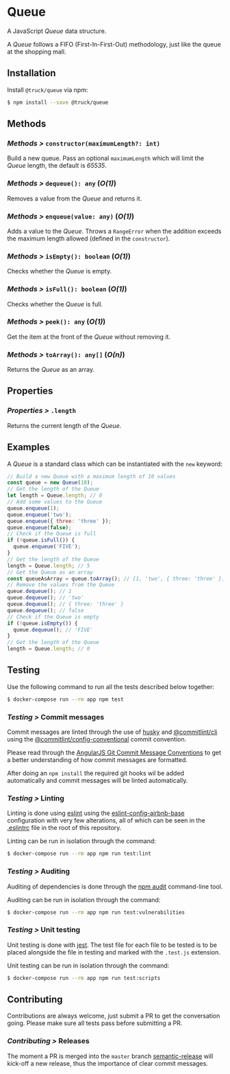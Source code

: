 # Queue

A JavaScript _Queue_ data structure.

A _Queue_ follows a FIFO (First-In-First-Out) methodology, just like the queue at the shopping mall.

## Installation

Install `@truck/queue` via npm:

```sh
$ npm install --save @truck/queue
```

## Methods

### _Methods >_ `constructor(maximumLength?: int)`

Build a new queue. Pass an optional `maximumLength` which will limit the _Queue_ length, the default
is _65535_.

### _Methods >_ `dequeue(): any` (_O(1)_)

Removes a value from the _Queue_ and returns it.

### _Methods >_ `enqueue(value: any)` (_O(1)_)

Adds a value to the _Queue_. Throws a `RangeError` when the addition exceeds the maximum length
allowed (defined in the `constructor`).

### _Methods >_ `isEmpty(): boolean` (_O(1)_)

Checks whether the _Queue_ is empty.

### _Methods >_ `isFull(): boolean` (_O(1)_)

Checks whether the _Queue_ is full.

### _Methods >_ `peek(): any` (_O(1)_)

Get the item at the front of the _Queue_ without removing it.

### _Methods >_ `toArray(): any[]` (_O(n)_)

Returns the _Queue_ as an array.

## Properties

### _Properties >_ `.length`

Returns the current length of the _Queue_.

## Examples

A _Queue_ is a standard class which can be instantiated with the `new` keyword:

```js
// Build a new Queue with a maximum length of 10 values
const queue = new Queue(10);
// Get the length of the Queue
let length = Queue.length; // 0
// Add some values to the Queue
queue.enqueue(1);
queue.enqueue('two');
queue.enqueue({ three: 'three' });
queue.enqueue(false);
// Check if the Queue is full
if (!queue.isFull()) {
  queue.enqueue('FIVE');
}
// Get the length of the Queue
length = Queue.length; // 5
// Get the Queue as an array
const queueAsArray = queue.toArray(); // [1, 'two', { three: 'three' }, false, 'FIVE']
// Remove the values from the Queue
queue.dequeue(); // 1
queue.dequeue(); // 'two'
queue.dequeue(); // { three: 'three' }
queue.dequeue(); // false
// Check if the Queue is empty
if (!queue.isEmpty()) {
  queue.dequeue(); // 'FIVE'
}
// Get the length of the Queue
length = Queue.length; // 0
```

## Testing

Use the following command to run all the tests described below together:

```sh
$ docker-compose run --rm app npm test
```

### _Testing >_ Commit messages

Commit messages are linted through the use of [husky](https://www.npmjs.com/package/husky) and
[@commitlint/cli](https://www.npmjs.com/package/@commitlint/cli) using the
[@commitlint/config-conventional](https://www.npmjs.com/package/@commitlint/config-conventional)
commit convention.

Please read through the
[AngularJS Git Commit Message Conventions](https://gist.github.com/stephenparish/9941e89d80e2bc58a153)
to get a better understanding of how commit messages are formatted.

After doing an `npm install` the required git hooks wil be added automatically and commit messages
will be linted automatically.

### _Testing >_ Linting

Linting is done using [eslint](https://eslint.org/) using the
[eslint-config-airbnb-base](https://www.npmjs.com/package/eslint-config-airbnb-base) configuration
with very few alterations, all of which can be seen in the [.eslintrc](.eslintrc) file in the root
of this repository.

Linting can be run in isolation through the command:

```sh
$ docker-compose run --rm app npm run test:lint
```

### _Testing >_ Auditing

Auditing of dependencies is done through the [npm audit](https://docs.npmjs.com/cli/audit)
command-line tool.

Auditing can be run in isolation through the command:

```sh
$ docker-compose run --rm app npm run test:vulnerabilities
```

### _Testing >_ Unit testing

Unit testing is done with [jest](https://jestjs.io). The test file for each file to be tested is to
be placed alongside the file in testing and marked with the `.test.js` extension.

Unit testing can be run in isolation through the command:

```sh
$ docker-compose run --rm app npm run test:scripts
```

## Contributing

Contributions are always welcome, just submit a PR to get the conversation going. Please make sure
all tests pass before submitting a PR.

### _Contributing >_ Releases

The moment a PR is merged into the `master` branch
[semantic-release](https://github.com/semantic-release/semantic-release) will kick-off a new
release, thus the importance of clear commit messages.
